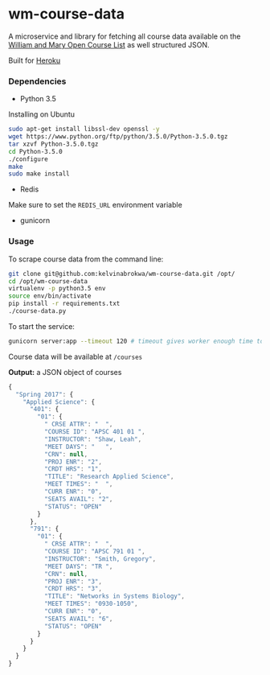 # wm-course-data

A microservice and library for fetching all course data available on the [William and Mary Open Course List](https://courselist.wm.edu/courselist) as well structured JSON.

Built for [Heroku](https://heroku.com/)


### Dependencies

- Python 3.5

Installing on Ubuntu

```sh
sudo apt-get install libssl-dev openssl -y
wget https://www.python.org/ftp/python/3.5.0/Python-3.5.0.tgz
tar xzvf Python-3.5.0.tgz
cd Python-3.5.0
./configure
make
sudo make install
```

- Redis

Make sure to set the `REDIS_URL` environment variable

- gunicorn

### Usage

To scrape course data from the command line:

```sh
git clone git@github.com:kelvinabrokwa/wm-course-data.git /opt/
cd /opt/wm-course-data
virtualenv -p python3.5 env
source env/bin/activate
pip install -r requirements.txt
./course-data.py
```

To start the service:

```sh
gunicorn server:app --timeout 120 # timeout gives worker enough time to scrape data
```

Course data will be available at `/courses`


**Output:** a JSON object of courses

```js
{
  "Spring 2017": {
    "Applied Science": {
      "401": {
        "01": {
          " CRSE ATTR": "  ",
          "COURSE ID": "APSC 401 01 ",
          "INSTRUCTOR": "Shaw, Leah",
          "MEET DAYS": "   ",
          "CRN": null,
          "PROJ ENR": "2",
          "CRDT HRS": "1",
          "TITLE": "Research Applied Science",
          "MEET TIMES": "  ",
          "CURR ENR": "0",
          "SEATS AVAIL": "2",
          "STATUS": "OPEN"
        }
      },
      "791": {
        "01": {
          " CRSE ATTR": "  ",
          "COURSE ID": "APSC 791 01 ",
          "INSTRUCTOR": "Smith, Gregory",
          "MEET DAYS": "TR ",
          "CRN": null,
          "PROJ ENR": "3",
          "CRDT HRS": "3",
          "TITLE": "Networks in Systems Biology",
          "MEET TIMES": "0930-1050",
          "CURR ENR": "0",
          "SEATS AVAIL": "6",
          "STATUS": "OPEN"
        }
      }
    }
  }
}
```
